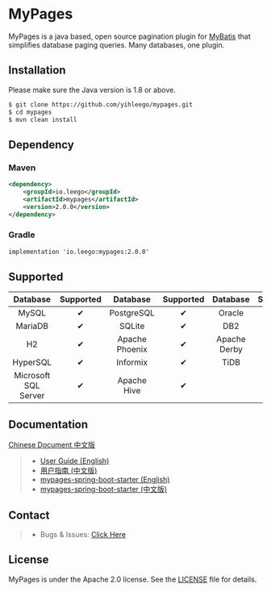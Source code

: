 # MyPages

MyPages is a java based, open source pagination plugin for [MyBatis](https://github.com/mybatis/mybatis-3) that simplifies database paging queries.
Many databases, one plugin.

## Installation

Please make sure the Java version is 1.8 or above.

```bash
$ git clone https://github.com/yihleego/mypages.git
$ cd mypages
$ mvn clean install
```

## Dependency

### Maven

```xml
<dependency>
    <groupId>io.leego</groupId>
    <artifactId>mypages</artifactId>
    <version>2.0.0</version>
</dependency>
```

### Gradle

```xml
implementation 'io.leego:mypages:2.0.0'
```

## Supported

|Database|Supported|Database|Supported|Database|Supported|
|:-:|:-:|:-:|:-:|:-:|:-:|
|MySQL|✔|PostgreSQL|✔|Oracle|✔|
|MariaDB|✔|SQLite|✔|DB2|✔|
|H2|✔|Apache Phoenix|✔|Apache Derby|✔|
|HyperSQL|✔|Informix|✔|TiDB|✔|
|Microsoft SQL Server|✔|Apache Hive|✔|

## Documentation

[Chinese Document 中文版](README.ZH_CN.md)

> * [User Guide (English)](mypages/README.md)
> * [用户指南 (中文版)](mypages/README.ZH_CN.md)
> * [mypages-spring-boot-starter (English)](mypages-spring-boot-starter/README.md)
> * [mypages-spring-boot-starter (中文版)](mypages-spring-boot-starter/README.ZH_CN.md)

## Contact

> * Bugs & Issues: [Click Here](https://github.com/yihleego/mypages/issues)

## License
MyPages is under the Apache 2.0 license. See the [LICENSE](LICENSE.txt) file for details.